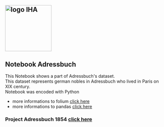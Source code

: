 <a href='https://www.dhi-paris.fr/fr/page-daccueil.html'><img src='https://th.bing.com/th/id/R.61028ff085975475c6beb093bfe05fae?rik=uz4xIq%2bK2BNFqA&riu=http%3a%2f%2ff-origin.hypotheses.org%2fwp-content%2fblogs.dir%2f411%2ffiles%2f2012%2f10%2fLOGO-DHIP_IHA.jpg&ehk=CCDsoocwGaxx5Ruh7ozf%2f%2bIk%2fuks24MZIgFIdBhbgwQ%3d&risl=&pid=ImgRaw&r=0' width='150' title='logo IHA'></a>  
---------------------------------------
## Notebook Adressbuch  
This Notebook shows a part of Adressbuch's dataset.  
This dataset represents german nobles in Adressbuch who lived in Paris on XIX century.  
Notebook was encoded with Python
* more informations to folium [click here](https://python-visualization.github.io/folium/index.html)
* more informations to pandas [click here](https://pandas.pydata.org/)

### Project Adressbuch 1854 [click here](https://github.com/dhi-digital-humanities/Adressbuch)
